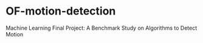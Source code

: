 # OF-motion-detection
Machine Learning Final Project: A Benchmark Study on Algorithms to Detect Motion
